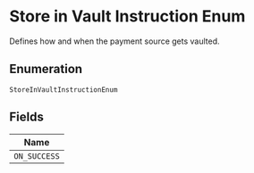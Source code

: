 
# Store in Vault Instruction Enum

Defines how and when the payment source gets vaulted.

## Enumeration

`StoreInVaultInstructionEnum`

## Fields

| Name |
|  --- |
| `ON_SUCCESS` |

